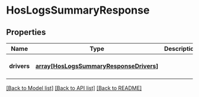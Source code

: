 # HosLogsSummaryResponse

## Properties
Name | Type | Description | Notes
------------ | ------------- | ------------- | -------------
**drivers** | [**array[HosLogsSummaryResponseDrivers]**](HosLogsSummaryResponseDrivers.md) |  | [optional] [default to null]

[[Back to Model list]](../README.md#documentation-for-models) [[Back to API list]](../README.md#documentation-for-api-endpoints) [[Back to README]](../README.md)


